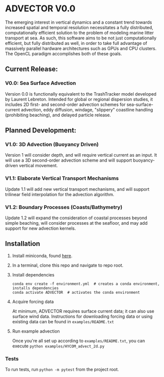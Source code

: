 # ADVECTOR V0.0
The emerging interest in vertical dynamics and a constant trend towards increased spatial and temporal resolution necessitates a fully distributed, computationally efficient solution to the problem of modeling marine litter transport at sea.  As such, this software aims to be not just computationally efficient, but fully distributed as well, in order to take full advantage of massively parallel hardware architectures such as GPUs and CPU clusters.  The OpenCL paradigm accomplishes both of these goals.

## Current Release:
### V0.0: Sea Surface Advection
Version 0.0 is functionally equivalent to the TrashTracker model developed by Laurent Lebreton.  Intended for global or regional dispersion studies, it includes 2D first- and second-order advection schemes for sea-surface-current advection, eddy diffusion, windage, "slippery" coastline handling (prohibiting beaching), and delayed particle release.

## Planned Development:
### V1.0: 3D Advection (Buoyancy Driven)
Version 1 will consider depth, and will require vertical current as an input.  It will use a 3D second-order advection scheme and will support buoyancy-driven vertical movement.

### V1.1: Elaborate Vertical Transport Mechanisms
Update 1.1 will add new vertical transport mechanisms, and will support trilinear field interpolation for the advection algorithm.
### V1.2: Boundary Processes (Coasts/Bathymetry)
Update 1.2 will expand the consideration of coastal processes beyond simple beaching, will consider processes at the seafloor, and may add support for new advection kernels.
## Installation
1. Install miniconda, found [here](https://docs.conda.io/en/latest/miniconda.html).
2. In a terminal, clone this repo and navigate to repo root.
3. Install dependencies
    ```
   conda env create -f environment.yml  # creates a conda environment, installs dependencies
   conda activate ADVECTOR  # activates the conda environment
    ```
4. Acquire forcing data

    At minimum, ADVECTOR requires surface current data; it can also use surface wind data.  Instructions for downloading forcing data or using existing data can be found in `examples/README.txt`

5. Run example advection

    Once you're all set up according to `examples/README.txt`, you can execute `python examples/HYCOM_advect_2d.py`

### Tests

To run tests, run `python -m pytest` from the project root.
